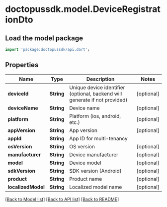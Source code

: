 # doctopussdk.model.DeviceRegistrationDto

## Load the model package
```dart
import 'package:doctopussdk/api.dart';
```

## Properties
Name | Type | Description | Notes
------------ | ------------- | ------------- | -------------
**deviceId** | **String** | Unique device identifier (optional, backend will generate if not provided) | [optional] 
**deviceName** | **String** | Device name | [optional] 
**platform** | **String** | Platform (ios, android, etc.) | [optional] 
**appVersion** | **String** | App version | [optional] 
**appId** | **String** | App ID for multi-tenancy | 
**osVersion** | **String** | OS version | [optional] 
**manufacturer** | **String** | Device manufacturer | [optional] 
**model** | **String** | Device model | [optional] 
**sdkVersion** | **String** | SDK version (Android) | [optional] 
**product** | **String** | Product name | [optional] 
**localizedModel** | **String** | Localized model name | [optional] 

[[Back to Model list]](../README.md#documentation-for-models) [[Back to API list]](../README.md#documentation-for-api-endpoints) [[Back to README]](../README.md)


